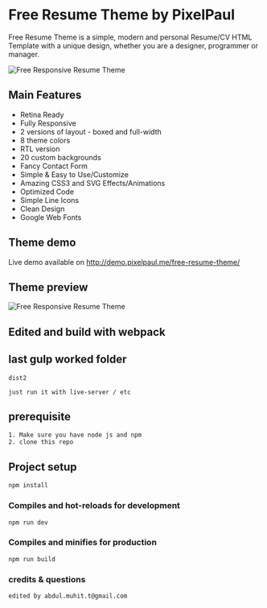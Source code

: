 # Free Resume Theme by PixelPaul

Free Resume Theme is a simple, modern and personal Resume/CV HTML Template with a unique design, whether you are a designer, programmer or manager.

![Free Responsive Resume Theme](/../master/overview.jpg?raw=true)

## Main Features

* Retina Ready
* Fully Responsive
* 2 versions of layout - boxed and full-width
* 8 theme colors
* RTL version
* 20 custom backgrounds
* Fancy Contact Form
* Simple & Easy to Use/Customize
* Amazing CSS3 and SVG Effects/Animations
* Optimized Code
* Simple Line Icons
* Clean Design
* Google Web Fonts

## Theme demo

Live demo available on http://demo.pixelpaul.me/free-resume-theme/

## Theme preview

![Free Responsive Resume Theme](/../master/preview.jpg?raw=true)

## Edited and build with webpack

## last gulp worked folder
```
dist2

just run it with live-server / etc
```

## prerequisite

```
1. Make sure you have node js and npm
2. clone this repo
```

## Project setup
```
npm install
```

### Compiles and hot-reloads for development
```
npm run dev
```

### Compiles and minifies for production
```
npm run build
```

### credits & questions
```
edited by abdul.muhit.t@gmail.com
```